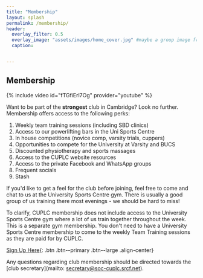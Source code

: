 ```yaml
---
title: "Membership"
layout: splash
permalink: /membership/
header:
  overlay_filter: 0.5
  overlay_image: "assets/images/home_cover.jpg" #maybe a group image from novice comp?
  caption:


---
```


## Membership

{% include video id="fTGfiErl7Og" provider="youtube" %}

Want to be part of the **strongest** club in Cambridge?  Look no further. Membership offers access to the following perks:

1. Weekly team training sessions (including SBD clinics)
2. Access to our powerlifting bars in the Uni Sports Centre
3. In house competitions (novice comp, varsity trials, cuppers)
4. Opportunities to compete for the University at Varsity and BUCS
5. Discounted physiotherapy and sports massages
6. Access to the CUPLC website resources
7. Access to the private Facebook and WhatsApp groups
8. Frequent socials
9. Stash

If you'd like to get a feel for the club before joining, feel free to come and chat to us at the University Sports Centre gym. There is usually a good group of us training there most evenings - we should be hard to miss!

To clarify, CUPLC membership does not include access to the University Sports Centre gym where a lot of us train together throughout the week. This is a separate gym membership. You don't need to have a University Sports Centre membership to come to the weekly Team Training sessions as they are paid for by CUPLC. 

[Sign Up Here](https://forms.gle/4vjmT3swVDQbvQyV8  ){: .btn .btn--primary .btn--large .align-center}


Any questions regarding club membership should be directed towards the [club secretary](mailto: secretary@soc-cuplc.srcf.net).
